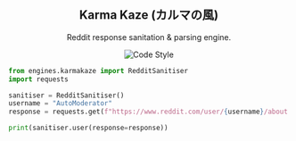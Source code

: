 <h2 align="center">Karma Kaze (カルマの風)</h2>

<p align="center">Reddit response sanitation & parsing engine.</p>

<p align="center">
      <img alt="Code Style" src="https://img.shields.io/badge/code%20style-black-000000?logo=github&link=https%3A%2F%2Fgithub.com%2Frly0nheart%2Fkarmakaze">
</p>

```python
from engines.karmakaze import RedditSanitiser
import requests

sanitiser = RedditSanitiser()
username = "AutoModerator"
response = requests.get(f"https://www.reddit.com/user/{username}/about.json").json()

print(sanitiser.user(response=response))
```

